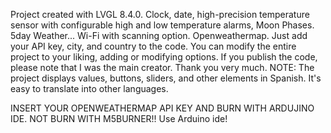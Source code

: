 Project created with LVGL 8.4.0. Clock, date, 
high-precision temperature sensor with configurable high and low temperature alarms, Moon Phases. 5day Weather... 
Wi-Fi with scanning option. Openweathermap. Just add your API key, city, and country to the code. 
You can modify the entire project to your liking, adding or modifying options. If you publish the code, please note that I was the main creator. 
Thank you very much. NOTE: The project displays values, buttons, sliders, and other elements in Spanish. It's easy to translate into other languages.

INSERT YOUR OPENWEATHERMAP API KEY AND BURN WITH ARDUJINO IDE.
NOT BURN WITH M5BURNER!! Use Arduino ide!
